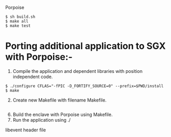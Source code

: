 Porpoise

```
$ sh build.sh
$ make all
$ make test
```
# Porting additional application to SGX with Porpoise:-
1. Compile the application and dependent libraries with position independent code.
```
$ ./configure CFLAS="-fPIC -D_FORTIFY_SOURCE=0" --prefix=$PWD/install
$ make
```

2. Create new Makefile with filename Makefile.<application name>
```
```

6. Build the enclave with Porpoise using Makefile.<application name>
7. Run the application using ./<application name>



libevent header file
